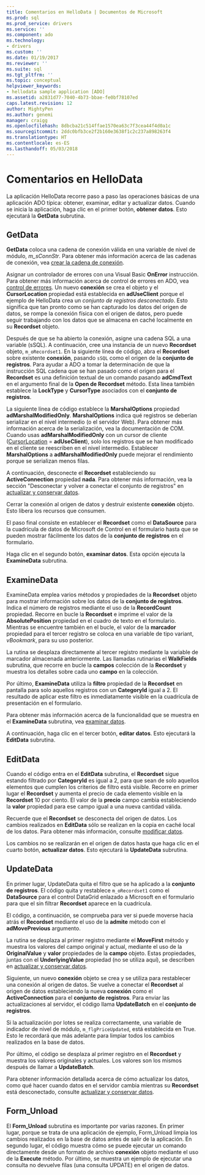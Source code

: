 ```yaml
---
title: Comentarios en HelloData | Documentos de Microsoft
ms.prod: sql
ms.prod_service: drivers
ms.service: ''
ms.component: ado
ms.technology:
- drivers
ms.custom: ''
ms.date: 01/19/2017
ms.reviewer: ''
ms.suite: sql
ms.tgt_pltfrm: ''
ms.topic: conceptual
helpviewer_keywords:
- hellodata sample application [ADO]
ms.assetid: a2831d77-7040-4b73-bbae-fe0bf78107ed
caps.latest.revision: 12
author: MightyPen
ms.author: genemi
manager: craigg
ms.openlocfilehash: 8dbcba21c514ffae1570ea63c7f3cea44f4d0a1c
ms.sourcegitcommit: 2ddc0bfb3ce2f2b160e3638f1c2c237a898263f4
ms.translationtype: HT
ms.contentlocale: es-ES
ms.lasthandoff: 05/03/2018
---
```

# <a name="comments-on-hellodata"></a>Comentarios en HelloData
La aplicación HelloData recorre paso a paso las operaciones básicas de una aplicación ADO típica: obtener, examinar, editar y actualizar datos. Cuando se inicia la aplicación, haga clic en el primer botón, **obtener datos**. Esto ejecutará la **GetData** subrutina.  
  
## <a name="getdata"></a>GetData  
 **GetData** coloca una cadena de conexión válida en una variable de nivel de módulo, *m_sConnStr*. Para obtener más información acerca de las cadenas de conexión, vea [crear la cadena de conexión](../../../ado/guide/data/creating-a-connection-string.md).  
  
 Asignar un controlador de errores con una Visual Basic **OnError** instrucción. Para obtener más información acerca de control de errores en ADO, vea [control de errores](../../../ado/guide/data/error-handling.md). Un nuevo **conexión** se crea el objeto y el **CursorLocation** propiedad está establecida en **adUseClient** porque el ejemplo de HelloData crea un  *conjunto de registros desconectado*. Esto significa que tan pronto como se han capturado los datos del origen de datos, se rompe la conexión física con el origen de datos, pero puede seguir trabajando con los datos que se almacena en caché localmente en su **Recordset** objeto.  
  
 Después de que se ha abierto la conexión, asigne una cadena SQL a una variable (sSQL). A continuación, cree una instancia de un nuevo **Recordset** objeto, `m_oRecordset1`. En la siguiente línea de código, abra el **Recordset** sobre existente **conexión**, pasando `sSQL` como el origen de la **conjunto de registros**. Para ayudar a ADO a tomar la determinación de que la instrucción SQL cadena que se han pasado como el origen para el **Recordset** es una definición textual de un comando pasando **adCmdText** en el argumento final de la **Open de Recordset** método. Esta línea también establece la **LockType** y **CursorType** asociados con el **conjunto de registros**.  
  
 La siguiente línea de código establece la **MarshalOptions** propiedad **adMarshalModifiedOnly**. **MarshalOptions** indica qué registros se deberían serializar en el nivel intermedio (o el servidor Web). Para obtener más información acerca de la serialización, vea la documentación de COM. Cuando usas **adMarshalModifiedOnly** con un cursor de cliente ([CursorLocation](../../../ado/reference/ado-api/cursorlocation-property-ado.md) = **adUseClient**), solo los registros que se han modificado en el cliente se reescriben en el nivel intermedio. Establecer **MarshalOptions** a **adMarshalModifiedOnly** puede mejorar el rendimiento porque se serializan menos filas.  
  
 A continuación, desconecte el **Recordset** estableciendo su **ActiveConnection** propiedad **nada**. Para obtener más información, vea la sección "Desconectar y volver a conectar el conjunto de registros" en [actualizar y conservar datos](../../../ado/guide/data/updating-and-persisting-data.md).  
  
 Cerrar la conexión al origen de datos y destruir existente **conexión** objeto. Esto libera los recursos que consumen.  
  
 El paso final consiste en establecer el **Recordset** como el **DataSource** para la cuadrícula de datos de Microsoft de Control en el formulario hasta que se pueden mostrar fácilmente los datos de la **conjunto de registros** en el formulario.  
  
 Haga clic en el segundo botón, **examinar datos**. Esta opción ejecuta la **ExamineData** subrutina.  
  
## <a name="examinedata"></a>ExamineData  
 ExamineData emplea varios métodos y propiedades de la **Recordset** objeto para mostrar información sobre los datos de la **conjunto de registros**. Indica el número de registros mediante el uso de la **RecordCount** propiedad. Recorre en bucle la **Recordset** e imprime el valor de la **AbsolutePosition** propiedad en el cuadro de texto en el formulario. Mientras se encuentre también en el bucle, el valor de la **marcador** propiedad para el tercer registro se coloca en una variable de tipo variant, *vBookmark*, para su uso posterior.  
  
 La rutina se desplaza directamente al tercer registro mediante la variable de marcador almacenada anteriormente. Las llamadas rutinarias el **WalkFields** subrutina, que recorre en bucle la **campos** colección de la **Recordset** y muestra los detalles sobre cada uno **campo**  en la colección.  
  
 Por último, **ExamineData** utiliza la **filtro** propiedad de la **Recordset** en pantalla para solo aquellos registros con un **CategoryId** igual a 2. El resultado de aplicar este filtro es inmediatamente visible en la cuadrícula de presentación en el formulario.  
  
 Para obtener más información acerca de la funcionalidad que se muestra en el **ExamineData** subrutina, vea [examinar datos](../../../ado/guide/data/examining-data.md).  
  
 A continuación, haga clic en el tercer botón, **editar datos**. Esto ejecutará la **EditData** subrutina.  
  
## <a name="editdata"></a>EditData  
 Cuando el código entra en el **EditData** subrutina, el **Recordset** sigue estando filtrado por **CategoryId** es igual a 2, para que sean de solo aquellos elementos que cumplen los criterios de filtro está visible. Recorre en primer lugar el **Recordset** y aumenta el precio de cada elemento visible en la **Recordset** 10 por ciento. El valor de la **precio** campo cambia estableciendo la **valor** propiedad para ese campo igual a una nueva cantidad válida.  
  
 Recuerde que el **Recordset** se desconecta del origen de datos. Los cambios realizados en **EditData** sólo se realizan en la copia en caché local de los datos. Para obtener más información, consulte [modificar datos](../../../ado/guide/data/editing-data.md).  
  
 Los cambios no se realizarán en el origen de datos hasta que haga clic en el cuarto botón, **actualizar datos**. Esto ejecutará la **UpdateData** subrutina.  
  
## <a name="updatedata"></a>UpdateData  
 En primer lugar, UpdateData quita el filtro que se ha aplicado a la **conjunto de registros**. El código quita y restablece `m_oRecordset1` como el **DataSource** para el control DataGrid enlazado a Microsoft en el formulario para que el sin filtrar **Recordset** aparece en la cuadrícula.  
  
 El código, a continuación, se comprueba para ver si puede moverse hacia atrás el **Recordset** mediante el uso de la **admite** método con el **adMovePrevious** argumento.  
  
 La rutina se desplaza al primer registro mediante el **MoveFirst** método y muestra los valores del campo original y actual, mediante el uso de la **OriginalValue** y **valor** propiedades de la **campo** objeto. Estas propiedades, juntas con el **UnderlyingValue** propiedad (no se utiliza aquí), se describen en [actualizar y conservar datos](../../../ado/guide/data/updating-and-persisting-data.md).  
  
 Siguiente, un nuevo **conexión** objeto se crea y se utiliza para restablecer una conexión al origen de datos. Se vuelve a conectar el **Recordset** al origen de datos estableciendo la nueva **conexión** como el **ActiveConnection** para el **conjunto de registros**. Para enviar las actualizaciones al servidor, el código llama **UpdateBatch** en el **conjunto de registros**.  
  
 Si la actualización por lotes se realiza correctamente, una variable de indicador de nivel de módulo, `m_flgPriceUpdated`, está establecida en True. Esto le recordará que más adelante para limpiar todos los cambios realizados en la base de datos.  
  
 Por último, el código se desplaza al primer registro en el **Recordset** y muestra los valores originales y actuales. Los valores son los mismos después de llamar a **UpdateBatch**.  
  
 Para obtener información detallada acerca de cómo actualizar los datos, como qué hacer cuando datos en el servidor cambia mientras su **Recordset** está desconectado, consulte [actualizar y conservar datos](../../../ado/guide/data/updating-and-persisting-data.md).  
  
## <a name="formunload"></a>Form_Unload  
 El **Form_Unload** subrutina es importante por varias razones. En primer lugar, porque se trata de una aplicación de ejemplo, Form_Unload limpia los cambios realizados en la base de datos antes de salir de la aplicación. En segundo lugar, el código muestra cómo se puede ejecutar un comando directamente desde un formato de archivo **conexión** objeto mediante el uso de la **Execute** método. Por último, se muestra un ejemplo de ejecutar una consulta no devuelve filas (una consulta UPDATE) en el origen de datos.
